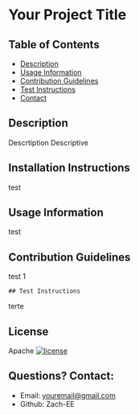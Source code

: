 # Your Project Title

  ## Table of Contents
  - [Description](#description)
  - [Usage Information](#usage)
  - [Contribution Guidelines](#contribution)
  - [Test Instructions](#test)
  - [Contact](#email)

  ## Description
  Descrtiption Descriptive

  ## Installation Instructions
  test

  ## Usage Information
  test
  
  ## Contribution Guidelines
  test 1

    ## Test Instructions
   terte

  ## License 
  Apache
  [![license](https://img.shields.io/badge/license-Apache-blue)](https://shields.io)

  ## Questions? Contact: 
  - Email: youremail@gmail.com
  - Github: Zach-EE


